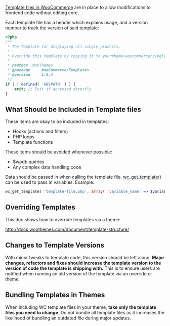 [Template files in WooCommerce](https://github.com/woothemes/woocommerce/tree/master/templates) are in place to allow modifications to frontend code without editing core.

Each template file has a header which explains usage, and a version number to track the version of said template:

```php
<?php
/**
 * The Template for displaying all single products.
 *
 * Override this template by copying it to yourtheme/woocommerce/single-product.php
 *
 * @author 	WooThemes
 * @package 	WooCommerce/Templates
 * @version     1.6.4
 */
if ( ! defined( 'ABSPATH' ) ) {
	exit; // Exit if accessed directly
}
```

## What Should be Included in Template files
These items are okay to be included in templates:
* Hooks (actions and filters)
* PHP loops
* Template functions

These items should be avoided whenever possible:
* $wpdb queries
* Any complex data handling code

Data should be passed in when calling the template file. [wc_get_template()](https://github.com/woothemes/woocommerce/search?utf8=%E2%9C%93&q=wc_get_template) can be used to pass in variables. Example:

```php
wc_get_template( 'template-file.php', array( 'variable_name' => $variable_name, 'variable2_name' => $variable2_name ) );
```

## Overriding Templates
This doc shows how to override templates via a theme:

http://docs.woothemes.com/document/template-structure/

## Changes to Template Versions
With minor tweaks to template code, this version should be left alone. **Major changes, refactors and fixes should increase the template version to the version of code the template is shipping with.** This is to ensure users are notified when running an old version of the template via an override or theme.

## Bundling Templates in Themes
When including WC template files in your theme, **take only the template files you need to change**. Do not bundle all template files as it increases the likelihood of bundling an outdated file during major updates.